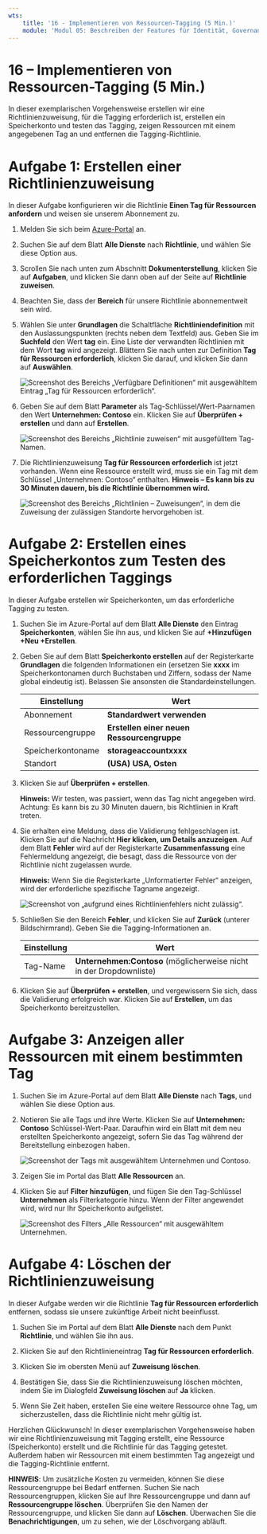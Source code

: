 ```yaml
---
wts:
    title: '16 - Implementieren von Ressourcen-Tagging (5 Min.)'
    module: 'Modul 05: Beschreiben der Features für Identität, Governance, Datenschutz und Compliance'
---
```

# 16 – Implementieren von Ressourcen-Tagging (5 Min.)

In dieser exemplarischen Vorgehensweise erstellen wir eine Richtlinienzuweisung, für die Tagging erforderlich ist, erstellen ein Speicherkonto und testen das Tagging, zeigen Ressourcen mit einem angegebenen Tag an und entfernen die Tagging-Richtlinie.

# Aufgabe 1: Erstellen einer Richtlinienzuweisung 

In dieser Aufgabe konfigurieren wir die Richtlinie **Einen Tag für Ressourcen anfordern** und weisen sie unserem Abonnement zu. 

1. Melden Sie sich beim [Azure-Portal](https://portal.azure.com) an.

2. Suchen Sie auf dem Blatt **Alle Dienste** nach **Richtlinie**, und wählen Sie diese Option aus.

3. Scrollen Sie nach unten zum Abschnitt **Dokumenterstellung**, klicken Sie auf **Aufgaben**, und klicken Sie dann oben auf der Seite auf **Richtlinie zuweisen**.

4. Beachten Sie, dass der **Bereich** für unsere Richtlinie abonnementweit sein wird. 

5. Wählen Sie unter **Grundlagen** die Schaltfläche **Richtliniendefinition** mit den Auslassungspunkten (rechts neben dem Textfeld) aus. Geben Sie im **Suchfeld** den Wert **tag** ein. Eine Liste der verwandten Richtlinien mit dem Wort **tag** wird angezeigt. Blättern Sie nach unten zur Definition **Tag für Ressourcen erforderlich**, klicken Sie darauf, und klicken Sie dann auf **Auswählen**.

   ![Screenshot des Bereichs „Verfügbare Definitionen“ mit ausgewähltem Eintrag „Tag für Ressourcen erforderlich“.](../images/1701.png)
   
6.  Geben Sie auf dem Blatt **Parameter** als Tag-Schlüssel/Wert-Paarnamen den Wert **Unternehmen: Contoso** ein. Klicken Sie auf **Überprüfen + erstellen** und dann auf **Erstellen**.

    ![Screenshot des Bereichs „Richtlinie zuweisen“ mit ausgefülltem Tag-Namen.](../images/1702.png)

7. Die Richtlinienzuweisung **Tag für Ressourcen erforderlich** ist jetzt vorhanden. Wenn eine Ressource erstellt wird, muss sie ein Tag mit dem Schlüssel „Unternehmen: Contoso“ enthalten.
   **Hinweis – Es kann bis zu 30 Minuten dauern, bis die Richtlinie übernommen wird.** 

   ![Screenshot des Bereichs „Richtlinien – Zuweisungen“, in dem die Zuweisung der zulässigen Standorte hervorgehoben ist.](../images/1703.png)

# Aufgabe 2: Erstellen eines Speicherkontos zum Testen des erforderlichen Taggings

In dieser Aufgabe erstellen wir Speicherkonten, um das erforderliche Tagging zu testen. 

1. Suchen Sie im Azure-Portal auf dem Blatt **Alle Dienste** den Eintrag **Speicherkonten**, wählen Sie ihn aus, und klicken Sie auf **+Hinzufügen +Neu +Erstellen**.

2. Geben Sie auf dem Blatt **Speicherkonto erstellen** auf der Registerkarte **Grundlagen** die folgenden Informationen ein (ersetzen Sie **xxxx** im Speicherkontonamen durch Buchstaben und Ziffern, sodass der Name global eindeutig ist). Belassen Sie ansonsten die Standardeinstellungen.

    | Einstellung | Wert | 
    | --- | --- |
    | Abonnement | **Standardwert verwenden** |
    | Ressourcengruppe | **Erstellen einer neuen Ressourcengruppe** |
    | Speicherkontoname | **storageaccountxxxx** |
    | Standort | **(USA) USA, Osten** |

3. Klicken Sie auf **Überprüfen + erstellen**. 

    **Hinweis:** Wir testen, was passiert, wenn das Tag nicht angegeben wird. Achtung: Es kann bis zu 30 Minuten dauern, bis Richtlinien in Kraft treten.

4. Sie erhalten eine Meldung, dass die Validierung fehlgeschlagen ist. Klicken Sie auf die Nachricht **Hier klicken, um Details anzuzeigen**. Auf dem Blatt **Fehler** wird auf der Registerkarte **Zusammenfassung** eine Fehlermeldung angezeigt, die besagt, dass die Ressource von der Richtlinie nicht zugelassen wurde.

    **Hinweis:** Wenn Sie die Registerkarte „Unformatierter Fehler“ anzeigen, wird der erforderliche spezifische Tagname angezeigt. 

    ![Screenshot von „aufgrund eines Richtlinienfehlers nicht zulässig“.](../images/1704.png)


5. Schließen Sie den Bereich **Fehler**, und klicken Sie auf **Zurück** (unterer Bildschirmrand). Geben Sie die Tagging-Informationen an. 

    | Einstellung | Wert | 
    | --- | --- |
    | Tag-Name | **Unternehmen:Contoso** (möglicherweise nicht in der Dropdownliste) |

6. Klicken Sie auf **Überprüfen + erstellen**, und vergewissern Sie sich, dass die Validierung erfolgreich war. Klicken Sie auf **Erstellen**, um das Speicherkonto bereitzustellen. 

# Aufgabe 3: Anzeigen aller Ressourcen mit einem bestimmten Tag

1. Suchen Sie im Azure-Portal auf dem Blatt **Alle Dienste** nach **Tags**, und wählen Sie diese Option aus.

2. Notieren Sie alle Tags und ihre Werte. Klicken Sie auf **Unternehmen: Contoso** Schlüssel-Wert-Paar. Daraufhin wird ein Blatt mit dem neu erstellten Speicherkonto angezeigt, sofern Sie das Tag während der Bereitstellung einbezogen haben. 

   ![Screenshot der Tags mit ausgewähltem Unternehmen und Contoso.](../images/1705.png)

3. Zeigen Sie im Portal das Blatt **Alle Ressourcen** an.

4. Klicken Sie auf **Filter hinzufügen**, und fügen Sie den Tag-Schlüssel **Unternehmen** als Filterkategorie hinzu. Wenn der Filter angewendet wird, wird nur Ihr Speicherkonto aufgelistet.

    ![Screenshot des Filters „Alle Ressourcen“ mit ausgewähltem Unternehmen.](../images/1706.png)

# Aufgabe 4: Löschen der Richtlinienzuweisung

In dieser Aufgabe werden wir die Richtlinie **Tag für Ressourcen erforderlich** entfernen, sodass sie unsere zukünftige Arbeit nicht beeinflusst. 

1. Suchen Sie im Portal auf dem Blatt **Alle Dienste** nach dem Punkt **Richtlinie**, und wählen Sie ihn aus.

2. Klicken Sie auf den Richtlinieneintrag **Tag für Ressourcen erforderlich**.

3. Klicken Sie im obersten Menü auf **Zuweisung löschen**.

4. Bestätigen Sie, dass Sie die Richtlinienzuweisung löschen möchten, indem Sie im Dialogfeld **Zuweisung löschen** auf **Ja** klicken.

5. Wenn Sie Zeit haben, erstellen Sie eine weitere Ressource ohne Tag, um sicherzustellen, dass die Richtlinie nicht mehr gültig ist.

Herzlichen Glückwunsch! In dieser exemplarischen Vorgehensweise haben wir eine Richtlinienzuweisung mit Tagging erstellt, eine Ressource (Speicherkonto) erstellt und die Richtlinie für das Tagging getestet. Außerdem haben wir Ressourcen mit einem bestimmten Tag angezeigt und die Tagging-Richtlinie entfernt.


**HINWEIS**: Um zusätzliche Kosten zu vermeiden, können Sie diese Ressourcengruppe bei Bedarf entfernen. Suchen Sie nach Ressourcengruppen, klicken Sie auf Ihre Ressourcengruppe und dann auf **Ressourcengruppe löschen**. Überprüfen Sie den Namen der Ressourcengruppe, und klicken Sie dann auf **Löschen**. Überwachen Sie die **Benachrichtigungen**, um zu sehen, wie der Löschvorgang abläuft.
